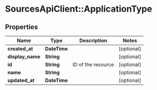 # SourcesApiClient::ApplicationType

## Properties
Name | Type | Description | Notes
------------ | ------------- | ------------- | -------------
**created_at** | **DateTime** |  | [optional] 
**display_name** | **String** |  | [optional] 
**id** | **String** | ID of the resource | [optional] 
**name** | **String** |  | [optional] 
**updated_at** | **DateTime** |  | [optional] 


